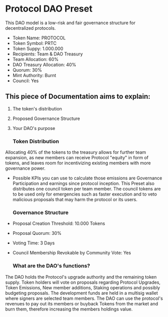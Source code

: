 # Protocol DAO Preset

This DAO model is a low-risk and fair governance structure for decentralized protocols.

- Token Name: PROTOCOL
- Token Symbol: PRTC
- Token Suppy: 1.000.000
- Recipients: Team & DAO Treasury
- Team Allocation: 60%
- DAO Treasury Allocation: 40%
- Quorum: 30%
- Mint Authority: Burnt
- Council: Yes

## This piece of Documentation aims to explain:

1. The token's distribution
2. Proposed Governance Structure
3. Your DAO's purpose

   ### Token Distribution

Allocating 40% of the tokens to the treasury allows for further team expansion, as new members can receive Protocol "equity" in form of tokens, and leaves room for incentivizing existing members with more governance power.
- Possible KPIs you can use to calculate those emissions are Governance Participation and earnings since protocol inception. 
This Preset also distributes one council token per team member. The council tokens are to be used only for emergencies such as faster execution and to veto malicious proposals that may harm the protocol or its users.

  ### Governance Structure

- Proposal Creation Threshold: 10.000 Tokens
- Proposal Quorum: 30%
- Voting Time: 3 Days
- Council Membership Revokable by Community Vote: Yes

  ### What are the DAO's functions?

The DAO holds the Protocol's upgrade authority and the remaining token supply. Token holders will vote on proposals regarding Protocol Upgrades, Token Emissions, New member additions, Staking operations and possibly budgeting proposals.
The development funds are held in a multisig wallet where signers are selected team members. The DAO can use the protocol's revenues to pay out its members or buyback Tokens from the market and burn them, therefore increasing the members
holdings value.

